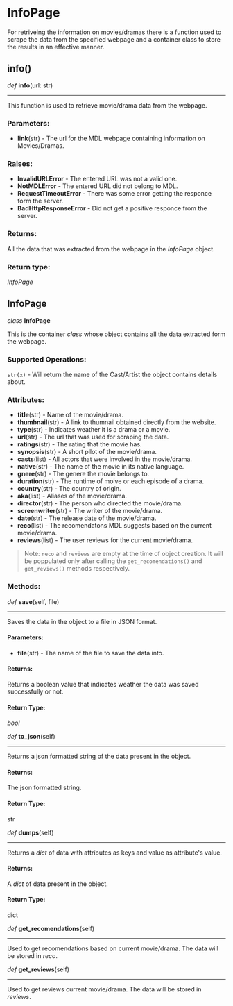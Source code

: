 # InfoPage

For retriveing the information on movies/dramas there is a function used to scrape the 
data from the specified webpage and a container class to store the results in an effective
manner.

## **info()**

_def_ **info**(url: str)
***
This function is used to retrieve movie/drama data from the webpage.

### Parameters:
- **link**(str) - The url for the MDL webpage containing information on Movies/Dramas. 

### Raises:
- **InvalidURLError** - The entered URL was not a valid one.
- **NotMDLError** - The entered URL did not belong to MDL.
- **RequestTimeoutError** - There was some error getting the responce form the server.
- **BadHttpResponseError** - Did not get a positive responce from the server.

### Returns:
All the data that was extracted from the webpage in the _InfoPage_ object.

### Return type:
_InfoPage_

## **InfoPage**

_class_ **InfoPage**  

This is the container _class_ whose object contains all the data extracted form the webpage.

### Supported Operations:
`str(x)` - Will return the name of the Cast/Artist the object contains details about.

### Attributes:

- **title**(str) - Name of the movie/drama.
- **thumbnail**(str) - A link to thumnail obtained directly from the website.
- **type**(str) - Indicates weather it is a drama or a movie.
- **url**(str) - The url that was used for scraping the data.
- **ratings**(str) - The rating that the movie has.
- **synopsis**(str) - A short pllot of the movie/drama.
- **casts**(list) - All actors that were involved in the movie/drama.
- **native**(str) - The name of the movie in its native language.
- **gnere**(str) - The genere the movie belongs to.
- **duration**(str) - The runtime of moive or each episode of a drama.
- **country**(str) - The country of origin.
- **aka**(list) - Aliases of the movie/drama.
- **director**(str) - The person who directed the movie/drama.
- **screenwriter**(str) - The writer of the movie/drama.
- **date**(str) - The release date of the movie/drama.
- **reco**(list) - The recomendatons MDL suggests based on the current movie/drama.
- **reviews**(list) - The user reviews for the current movie/drama.

>Note: `reco` and `reviews` are empty at the time of object creation. 
> It will be poppulated only after calling the `get_recomendations()` and `get_reviews()`
> methods respectively.

### Methods:

_def_ **save**(self, file)
***
Saves the data in the object to a file in JSON format.

#### Parameters:
- **file**(str) - The name of the file to save the data into.

#### Returns:
Returns a boolean value that indicates weather the data was saved successfully or not.

#### Return Type:
_bool_  

_def_ **to_json**(self)
***
Returns a json formatted string of the data present in the object.

#### Returns:
The json formatted string.

#### Return Type:
str  

_def_ **dumps**(self)
***
Returns a _dict_ of data with attributes as keys and value as attribute's value.

#### Returns:
A _dict_ of data present in the object.

#### Return Type:
dict  

_def_ **get_recomendations**(self)
***
Used to get recomendations based on current movie/drama. The data will be stored in _reco_.


_def_ **get_reviews**(self)
***
Used to get reviews current movie/drama. The data will be stored in _reviews_.
